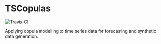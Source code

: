 # TSCopulas

![Travis-CI](https://img.shields.io/travis/com/ryansdowning/TSCopulas/master)

Applying copula modelling to time series data for forecasting and synthetic data generation.
